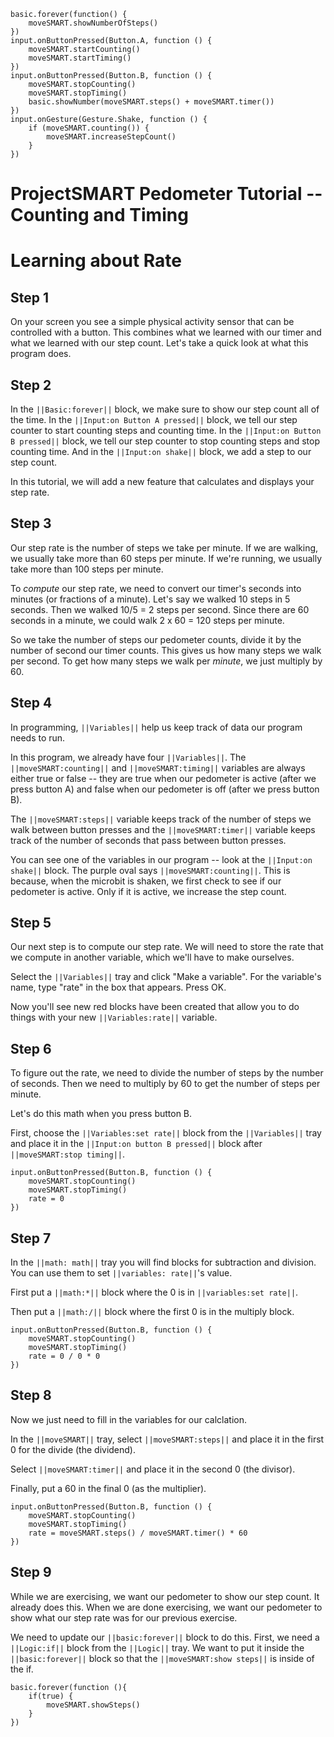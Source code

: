 ```template
basic.forever(function() {
    moveSMART.showNumberOfSteps()
})
input.onButtonPressed(Button.A, function () {
    moveSMART.startCounting()
    moveSMART.startTiming()
})
input.onButtonPressed(Button.B, function () {
    moveSMART.stopCounting()
    moveSMART.stopTiming()
    basic.showNumber(moveSMART.steps() + moveSMART.timer())
})
input.onGesture(Gesture.Shake, function () {
    if (moveSMART.counting()) {
        moveSMART.increaseStepCount()
    }
})
```

# ProjectSMART Pedometer Tutorial -- Counting and Timing
# Learning about Rate

## Step 1

On your screen you see a simple physical activity sensor that can be controlled with a button. This 
combines what we learned with our timer and what we learned with our step count. Let's take a quick look 
at what this program does.


## Step 2

In the ``||Basic:forever||`` block, we make sure to show our step count all of the time. In the 
``||Input:on Button A pressed||`` block, we tell our step counter to start counting steps and counting 
time. In the ``||Input:on Button B pressed||`` block, we tell our step counter to stop counting steps 
and stop counting time. And in the ``||Input:on shake||`` block, we add a step to our step count.

In this tutorial, we will add a new feature that calculates and displays your step rate.


## Step 3

Our step rate is the number of steps we take per minute. If we are walking, we usually take  more than 
60 steps per minute. If we're running, we usually take more than 100 steps per minute.

To *compute* our step rate, we need to convert our timer's seconds into minutes (or fractions of a 
minute). Let's say we walked 10 steps in 5 seconds. Then we walked 10/5 = 2 steps per second. Since 
there are 60 seconds in a minute, we could walk 2 x 60 = 120 steps per minute.

So we take the number of steps our pedometer counts, divide it by the number of second our timer counts. 
This gives us how many steps we walk per second. To get how many steps we walk per *minute*, we just 
multiply by 60.


## Step 4
  
In programming, ``||Variables||`` help us keep track of data our program needs to run.

In this program, we already have four ``||Variables||``. The ``||moveSMART:counting||`` and
``||moveSMART:timing||`` variables are always either true or false -- they are true when our pedometer
is active (after we press button A) and false when our pedometer is off (after we press button B).

The ``||moveSMART:steps||`` variable keeps track of the number of steps we walk between button presses
and the ``||moveSMART:timer||`` variable keeps track of the number of seconds that pass between button
presses.

You can see one of the variables in our program -- look at the ``||Input:on shake||`` block. The 
purple oval says ``||moveSMART:counting||``. This is because, when the microbit is shaken, we first 
check to see if our pedometer is active. Only if it is active, we increase the step count.


## Step 5

Our next step is to compute our step rate. We will need to store the rate that we compute in another 
variable, which we'll have to make ourselves. 

Select the ``||Variables||`` tray and click "Make a variable". For the variable's name, type "rate" in 
the box that appears. Press OK. 

Now you'll see new red blocks have been created that allow you to do things with your new 
``||Variables:rate||`` variable.

## Step 6

To figure out the rate, we need to divide the number of steps by the number of seconds. Then we need 
to multiply by 60 to get the number of steps per minute.

Let's do this math when you press button B.

First, choose the ``||Variables:set rate||`` block from the ``||Variables||`` tray and place it in the 
``||Input:on button B pressed||`` block after ``||moveSMART:stop timing||``.

```blocks
input.onButtonPressed(Button.B, function () {
    moveSMART.stopCounting()
    moveSMART.stopTiming()
    rate = 0
}) 
```

## Step 7

In the ``||math: math||`` tray you will find blocks for subtraction and division.
You can use them to set ``||variables: rate||``'s value. 

First put a ``||math:*||`` block where the 0 is in ``||variables:set rate||``. 

Then put a ``||math:/||`` block where the first 0 is in the multiply block.

```blocks
input.onButtonPressed(Button.B, function () {
    moveSMART.stopCounting()
    moveSMART.stopTiming()
    rate = 0 / 0 * 0
})
```

## Step 8
Now we just need to fill in the variables for our calclation.

In the ``||moveSMART||`` tray, select ``||moveSMART:steps||`` and place it in the first 0 for the divide 
(the dividend).

Select ``||moveSMART:timer||`` and place it in the second 0 (the divisor).

Finally, put a 60 in the final 0 (as the multiplier).

```blocks   
input.onButtonPressed(Button.B, function () {
    moveSMART.stopCounting()
    moveSMART.stopTiming()  
    rate = moveSMART.steps() / moveSMART.timer() * 60 
})
```

## Step 9

While we are exercising, we want our pedometer to show our step count. It already does this. When we are 
done exercising, we want our pedometer to show what our step rate was for our previous exercise. 

We need to update our ``||basic:forever||`` block to do this. First, we need a ``||Logic:if||`` block 
from the ``||Logic||`` tray. We want to put it inside the ``||basic:forever||`` block so that the 
``||moveSMART:show steps||`` is inside of the if.

```blocks
basic.forever(function (){
    if(true) {
        moveSMART.showSteps()
    }
})
```
